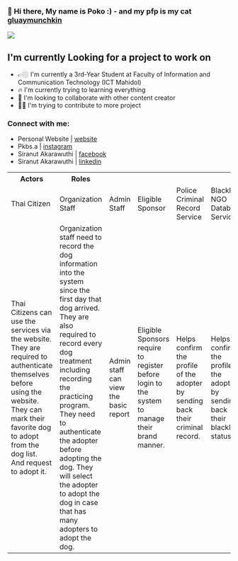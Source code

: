 
### 👋 Hi there, My name is Poko :) - and my pfp is my cat [gluaymunchkin]

<img src="gluay.gif"></img>

## I'm currently Looking for a project to work on
- 👉🏼 I'm currently a 3rd-Year Student at Faculty of Information and Communication Technology (ICT Mahidol)
- 🔥 I'm currently trying to learning everything 
- 🔎 I'm looking to collaborate with other content creator
- 🙋‍♂️ I'm trying to contribute to more project

### Connect with me:
- Personal Website | [website]
- Pkbs.a | [instagram]
- Siranut Akarawuthi | [facebook]
- Siranut Akarawuthi | [linkedin]

[website]: http://pkbsa.com/
[gluaymunchkin]: https://www.instagram.com/gluaymunchkin/
[instagram]: https://www.instagram.com/pkbs.a/
[facebook]: https://www.facebook.com/siranut.akarawuthi/
[linkedin]: https://www.linkedin.com/in/siranut-akarawuthi-8baa301b4/

<table>
  <tr>
    <th>Actors</th>
    <th>Roles</th>
  </tr>
  <tr>
    <td>Thai Citizen</td>
    <td>Organization Staff</td>
    <td>Admin Staff</td>
    <td>Eligible Sponsor</td>
    <td>Police Criminal Record Service</td>
    <td>Blacklist NGO Database Service</td>
  </tr>
  
  <tr>
    <td>Thai Citizens can use the services via the website. They are required to authenticate themselves before using the website. They can mark their favorite dog to adopt from the dog list. And request to adopt it.</td>
    <td>Organization staff need to record the dog information into the system since the first day that dog arrived. They are also required to record every dog treatment including recording the practicing program. They need to authenticate the adopter before adopting the dog. They will select the adopter to adopt the dog in case that has many adopters to adopt the dog.</td>
    <td>Admin staff can view the basic report</td>
    <td>Eligible Sponsors require to register before login to the system to manage their brand manner.</td>
    <td>Helps confirm the profile of the adopter by sending back their criminal record.</td>
    <td>Helps confirm the profile of the adopter by sending back their blacklist status.</td>
  </tr>
</table>
